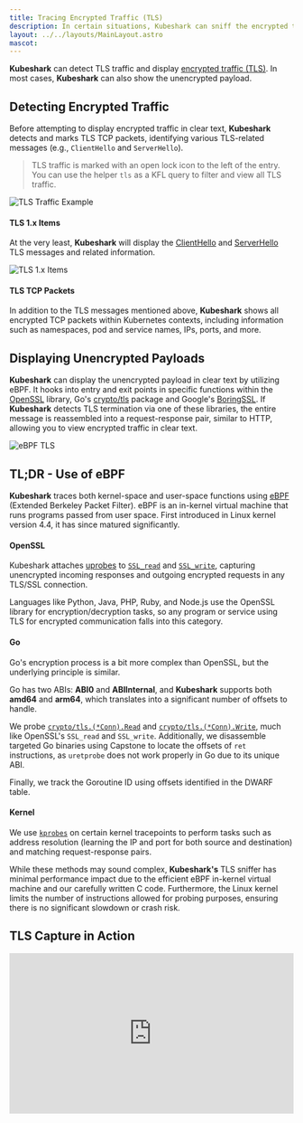 ```yaml
---
title: Tracing Encrypted Traffic (TLS)
description: In certain situations, Kubeshark can sniff the encrypted traffic (TLS) in your cluster using eBPF without actually doing decryption.
layout: ../../layouts/MainLayout.astro
mascot:
---
```


**Kubeshark** can detect TLS traffic and display [encrypted traffic (TLS)](https://en.wikipedia.org/wiki/Transport_Layer_Security). In most cases, **Kubeshark** can also show the unencrypted payload.

## Detecting Encrypted Traffic

Before attempting to display encrypted traffic in clear text, **Kubeshark** detects and marks TLS TCP packets, identifying various TLS-related messages (e.g., `ClientHello` and `ServerHello`).

> TLS traffic is marked with an open lock icon to the left of the entry. You can use the helper `tls` as a KFL query to filter and view all TLS traffic.

![TLS Traffic Example](/tls_traffic.png)

#### TLS 1.x Items

At the very least, **Kubeshark** will display the [ClientHello](https://datatracker.ietf.org/doc/html/rfc8446#section-4.1.2) and [ServerHello](https://datatracker.ietf.org/doc/html/rfc8446#section-4.1.3) TLS messages and related information.

![TLS 1.x Items](/tlx_item.png)

#### TLS TCP Packets

In addition to the TLS messages mentioned above, **Kubeshark** shows all encrypted TCP packets within Kubernetes contexts, including information such as namespaces, pod and service names, IPs, ports, and more.

## Displaying Unencrypted Payloads

**Kubeshark** can display the unencrypted payload in clear text by utilizing eBPF. It hooks into entry and exit points in specific functions within the [OpenSSL](https://www.openssl.org/) library, Go's [crypto/tls](https://pkg.go.dev/crypto/tls) package and Google's [BoringSSL](https://github.com/google/boringssl). If **Kubeshark** detects TLS termination via one of these libraries, the entire message is reassembled into a request-response pair, similar to HTTP, allowing you to view encrypted traffic in clear text.

![eBPF TLS](/ebpf_tls.png)

## TL;DR - Use of eBPF

**Kubeshark** traces both kernel-space and user-space functions using [eBPF](https://prototype-kernel.readthedocs.io/en/latest/bpf/) (Extended Berkeley Packet Filter). eBPF is an in-kernel virtual machine that runs programs passed from user space. First introduced in Linux kernel version 4.4, it has since matured significantly.

#### OpenSSL

Kubeshark attaches [uprobes](https://docs.kernel.org/trace/uprobetracer.html) to [`SSL_read`](https://www.openssl.org/docs/man1.1.1/man3/SSL_read.html) and [`SSL_write`](https://www.openssl.org/docs/man1.1.1/man3/SSL_write.html), capturing unencrypted incoming responses and outgoing encrypted requests in any TLS/SSL connection.

Languages like Python, Java, PHP, Ruby, and Node.js use the OpenSSL library for encryption/decryption tasks, so any program or service using TLS for encrypted communication falls into this category.

#### Go

Go's encryption process is a bit more complex than OpenSSL, but the underlying principle is similar.

Go has two ABIs: **ABI0** and **ABIInternal**, and **Kubeshark** supports both **amd64** and **arm64**, which translates into a significant number of offsets to handle.

We probe [`crypto/tls.(*Conn).Read`](https://github.com/golang/go/blob/go1.17.6/src/crypto/tls/conn.go#L1263) and [`crypto/tls.(*Conn).Write`](https://github.com/golang/go/blob/go1.17.6/src/crypto/tls/conn.go#L1099), much like OpenSSL's `SSL_read` and `SSL_write`. Additionally, we disassemble targeted Go binaries using Capstone to locate the offsets of `ret` instructions, as `uretprobe` does not work properly in Go due to its unique ABI.

Finally, we track the Goroutine ID using offsets identified in the DWARF table.

#### Kernel

We use [`kprobes`](https://www.kernel.org/doc/html/latest/trace/kprobes.html) on certain kernel tracepoints to perform tasks such as address resolution (learning the IP and port for both source and destination) and matching request-response pairs.

While these methods may sound complex, **Kubeshark's** TLS sniffer has minimal performance impact due to the efficient eBPF in-kernel virtual machine and our carefully written C code. Furthermore, the Linux kernel limits the number of instructions allowed for probing purposes, ensuring there is no significant slowdown or crash risk.

## TLS Capture in Action

<div style="position: relative; padding-bottom: 56.25%; height: 0;"><iframe src="https://www.loom.com/embed/18d9f744402a4b37b1e14c8fd7401aab?sid=0e136344-33af-4739-9899-c41ec0ca0de9" frameborder="0" webkitallowfullscreen mozallowfullscreen allowfullscreen style="position: absolute; top: 0; left: 0; width: 100%; height: 100%;"></iframe></div>
